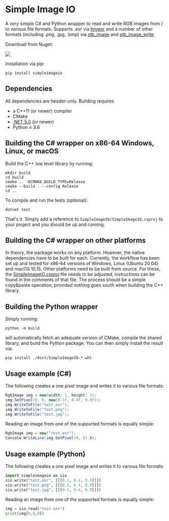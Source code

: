# Simple Image IO

A *very* simple C# and Python wrapper to read and write RGB images from / to various file formats.
Supports .exr via [tinyexr](https://github.com/syoyo/tinyexr) and a number of other formats (including .png, .jpg, .bmp) via [stb_image](https://github.com/nothings/stb/blob/master/stb_image.h) and [stb_image_write](https://github.com/nothings/stb/blob/master/stb_image_write.h).

Download from Nuget:

<a href="https://www.nuget.org/packages/SimpleImageIO/">
<img src="https://buildstats.info/nuget/SimpleImageIO" />
</a>

Installation via pip:
```
pip install simpleimageio
```

## Dependencies

All dependencies are header-only. Building requires
- a C++11 (or newer) compiler
- CMake
- [.NET 5.0](https://dotnet.microsoft.com/) (or newer)
- Python &geq; 3.6

## Building the C# wrapper on x86-64 Windows, Linux, or macOS

Build the C++ low level library by running:
```
mkdir build
cd build
cmake .. -DCMAKE_BUILD_TYPE=Release
cmake --build . --config Release
cd ..
```

To compile and run the tests (optional):
```
dotnet test
```

That's it. Simply add a reference to `SimpleImageIO/SimpleImageIO.csproj` to your project and you should be up and running.

## Building the C# wrapper on other platforms

In theory, the package works on any platform.
However, the native dependencies have to be built for each.
Currently, the workflow has been set up and tested for x86-64 versions of Windows, Linux (Ubuntu 20.04) and macOS 10.15.
Other platforms need to be built from source.
For these, the [SimpleImageIO.csproj](SimpleImageIO/SimpleImageIO.csproj) file needs to be adjusted, instructions can be found in the comments of that file.
The process should be a simple copy&paste operation, provided nothing goes south when building the C++ library.

## Building the Python wrapper

Simply running:

```
python -m build
```

will automatically fetch an adequate version of CMake, compile the shared library, and build
the Python package.
You can then simply install the result via:

```
pip install ./dist/SimpleImageIO-*.whl
```

## Usage example (C#)

The following creates a one pixel image and writes it to various file formats:

```C#
RgbImage img = new(width: 1, height: 1);
img.SetPixel(0, 0, new(0.1f, 0.4f, 0.9f));
img.WriteToFile("test.exr");
img.WriteToFile("test.png");
img.WriteToFile("test.jpg");
```

Reading an image from one of the supported formats is equally simple:
```C#
RgbImage img = new("test.exr");
Console.WriteLine(img.GetPixel(0, 0).X);
```

## Usage example (Python)

The following creates a one pixel image and writes it to various file formats:

```Python
import simpleimageio as sio
sio.write("test.exr", [[[0.1, 0.4, 0.9]]])
sio.write("test.png", [[[0.1, 0.4, 0.9]]])
sio.write("test.jpg", [[[0.1, 0.4, 0.9]]])
```

Reading an image from one of the supported formats is equally simple:
```Python
img = sio.read("test.exr")
print(img[0,0,0])
```